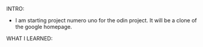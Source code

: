 INTRO:
- I am starting project numero uno for the odin project. It will be a clone of the google homepage.

WHAT I LEARNED:
 

